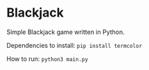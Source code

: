 # Blackjack
Simple Blackjack game written in Python.

Dependencies to install: `pip install termcolor`

How to run: `python3 main.py`
